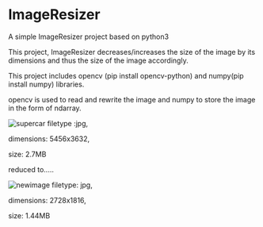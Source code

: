 # ImageResizer
A simple ImageResizer project based on python3

This project, ImageResizer decreases/increases the size of the image by its dimensions and thus the size of the image accordingly.

This project includes opencv (pip install opencv-python) and numpy(pip install numpy) libraries.

opencv is used to read and rewrite the image and numpy to store the image in the form of ndarray.


![supercar](https://github.com/DheerajSai22/ImageResizer/assets/83493166/daccd178-05e9-4deb-a517-b395afcb01ba)
filetype :jpg,

dimensions: 5456x3632,

size: 2.7MB

reduced to.....

![newimage](https://github.com/DheerajSai22/ImageResizer/assets/83493166/6d800f0f-c1c3-42fd-9330-a71a32792594)
filetype: jpg,

dimensions: 2728x1816,

size: 1.44MB
